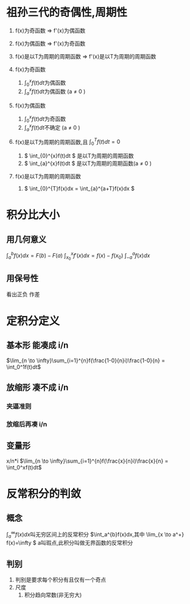 # 祖孙三代的奇偶性,周期性
1. f(x)为奇函数 => f'(x)为偶函数
2. f(x)为偶函数 => f'(x)为奇函数
3. f(x)是以T为周期的周期函数 => f'(x)是以T为周期的周期函数


4. f(x)为奇函数
   1. $\int_{0}^{x}f(t)dt$为偶函数 
   2. $\int_{a}^{x}f(t)dt$为偶函数 (a $\neq$ 0 )
5. f(x)为偶函数
   1. $\int_{0}^{x}f(t)dt$为奇函数 
   2. $\int_{a}^{x}f(t)dt$不确定 (a $\neq$ 0 )


6. f(x)是以T为周期的周期函数,且 $\int_0^Tf(t)dt=0$ 
   1. $ \int_{0}^{x}f(t)dt $  是以T为周期的周期函数
   2. $ \int_{a}^{x}f(t)dt $  是以T为周期的周期函数(a $\neq$ 0 )
7. f(x)是以T为周期的周期函数
   1. $ \int_{0}^{T}f(x)dx = \int_{a}^{a+T}f(x)dx $ 

# 积分比大小
## 用几何意义
$\int_a^bf(x)dx = F(b)-F(a)$ 
$\int_{x_0}^xf'(x)dx = f(x)-f(x_0)$ 
$\int_{-a}^af(x)dx$ 

## 用保号性
看出正负
作差

# 定积分定义
## 基本形 能凑成 i/n
$\lim_{n \to \infty}\sum_{i=1}^{n}f(\frac{1-0}{n}i)\frac{1-0}{n} = \int_0^1f(t)dt$ 

## 放缩形 凑不成 i/n
### 夹逼准则
### 放缩后再凑 i/n
## 变量形
x/n*i
$\lim_{n \to \infty}\sum_{i=1}^{n}f(\frac{x}{n}i)\frac{x}{n} = \int_0^xf(t)dt$ 

# 反常积分的判敛
## 概念
$\int_a^{\infty}f(x)dx$叫无穷区间上的反常积分
$\int_a^{b}f(x)dx,其中 \lim_{x \to a^+} f(x)=\infty $ a叫瑕点,此积分叫做无界函数的反常积分

## 判别
1. 判别是要求每个积分有且仅有一个奇点
2. 尺度
   1. 积分趋向常数(非无穷大)